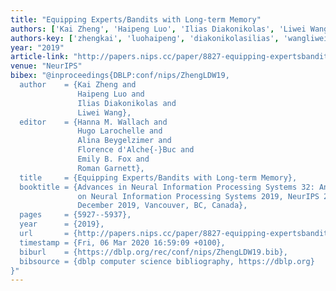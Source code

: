 ```yaml
---
title: "Equipping Experts/Bandits with Long-term Memory"
authors: ['Kai Zheng', 'Haipeng Luo', 'Ilias Diakonikolas', 'Liwei Wang']
authors-key: ['zhengkai', 'luohaipeng', 'diakonikolasilias', 'wangliwei']
year: "2019"
article-link: "http://papers.nips.cc/paper/8827-equipping-expertsbandits-with-long-term-memory"
venue: "NeurIPS"
bibex: "@inproceedings{DBLP:conf/nips/ZhengLDW19,
  author    = {Kai Zheng and
               Haipeng Luo and
               Ilias Diakonikolas and
               Liwei Wang},
  editor    = {Hanna M. Wallach and
               Hugo Larochelle and
               Alina Beygelzimer and
               Florence d'Alche{-}Buc and
               Emily B. Fox and
               Roman Garnett},
  title     = {Equipping Experts/Bandits with Long-term Memory},
  booktitle = {Advances in Neural Information Processing Systems 32: Annual Conference
               on Neural Information Processing Systems 2019, NeurIPS 2019, 8-14
               December 2019, Vancouver, BC, Canada},
  pages     = {5927--5937},
  year      = {2019},
  url       = {http://papers.nips.cc/paper/8827-equipping-expertsbandits-with-long-term-memory},
  timestamp = {Fri, 06 Mar 2020 16:59:09 +0100},
  biburl    = {https://dblp.org/rec/conf/nips/ZhengLDW19.bib},
  bibsource = {dblp computer science bibliography, https://dblp.org}
}"
---
```

